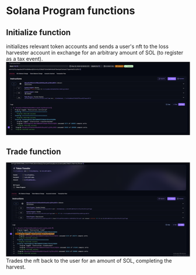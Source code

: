 # Solana Program functions
## Initialize function 
initializes relevant token accounts
and sends a user's nft to the loss harvester account in exchange for an arbitrary amount of SOL (to register as a tax event).
![alt text](image.png)

## Trade function
![alt text](image-1.png)
Trades the nft back to the user for an amount of SOL, completing the harvest.